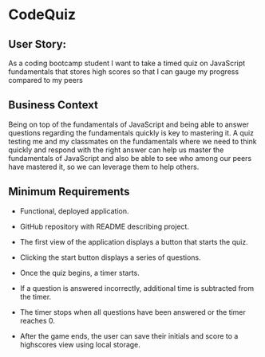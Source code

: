 # CodeQuiz

## User Story:

As a coding bootcamp student
I want to take a timed quiz on JavaScript fundamentals that stores high scores
so that I can gauge my progress compared to my peers

## Business Context
Being on top of the fundamentals of JavaScript and being able to answer questions regarding the fundamentals quickly is key to mastering it.  A quiz testing me and my classmates on the fundamentals where we need to think quickly and respond with the right answer can help us master the fundamentals of JavaScript and also be able to see who among our peers have mastered it, so we can leverage them to help others.

## Minimum Requirements

* Functional, deployed application.

* GitHub repository with README describing project.

* The first view of the application displays a button that starts the quiz.

* Clicking the start button displays a series of questions.

* Once the quiz begins, a timer starts.

* If a question is answered incorrectly, additional time is subtracted from the timer.

* The timer stops when all questions have been answered or the timer reaches 0.

* After the game ends, the user can save their initials and score to a highscores view using local storage.